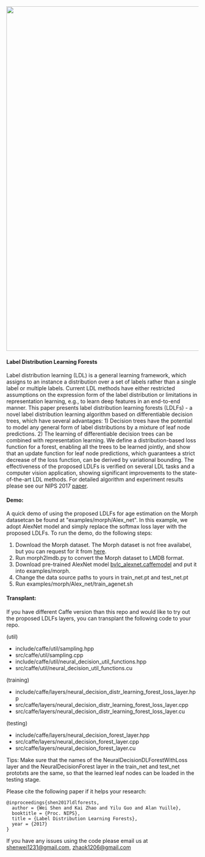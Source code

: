 <img align="center" src="http://wei-shen.weebly.com/uploads/2/3/8/2/23825939/illustration_orig.png" width="900">

#### Label Distribution Learning Forests

Label distribution learning (LDL) is a general learning framework, which assigns to an instance a distribution over a set of labels rather than a single label or multiple labels. Current LDL methods have either restricted assumptions on the expression form of the label distribution or limitations in representation learning, e.g., to learn deep features in an end-to-end manner. This paper presents label distribution learning forests (LDLFs) - a novel label distribution learning algorithm based on differentiable decision trees, which have several advantages: 1) Decision trees have the potential to model any general form of label distributions by a mixture of leaf node predictions. 2) The learning of differentiable decision trees can be combined with representation learning. We define a distribution-based loss function for a forest, enabling all the trees to be learned jointly, and show that an update function for leaf node predictions, which guarantees a strict decrease of the loss function, can be derived by variational bounding. The effectiveness of the proposed LDLFs is verified on several LDL tasks and a computer vision application, showing significant improvements to the state-of-the-art LDL methods. For detailed algorithm and experiment results please see our NIPS 2017 [paper](https://arxiv.org/abs/1702.06086).

#### Demo: 
A quick demo of using the proposed LDLFs for age estimation on the Morph datasetcan be found at "examples/morph/Alex_net". In this example, we adopt AlexNet model and simply replace the softmax loss layer with the proposed LDLFs.
To run the demo, do the following steps:
1. Download the Morph dataset. The Morph dataset is not free availabel, but you can request for it from [here](https://ebill.uncw.edu/C20231_ustores/web/store_main.jsp?STOREID=4).
2. Run morph2lmdb.py to convert the Morph dataset to LMDB format.
3. Download pre-trained AlexNet model [bvlc_alexnet.caffemodel](https://github.com/BVLC/caffe/tree/master/models/bvlc_alexnet) and put it into examples/morph.
4. Change the data source paths to yours in train_net.pt and test_net.pt
5. Run examples/morph/Alex_net/train_agenet.sh

#### Transplant:
If you have different Caffe version than this repo and would like to try out the proposed LDLFs layers, you can transplant the following code to your repo.

(util) 
 - include/caffe/util/sampling.hpp
 - src/caffe/util/sampling.cpp
 - include/caffe/util/neural_decision_util_functions.hpp
 - src/caffe/util/neural_decision_util_functions.cu

(training) 
 - include/caffe/layers/neural_decision_distr_learning_forest_loss_layer.hpp 
 - src/caffe/layers/neural_decision_distr_learning_forest_loss_layer.cpp
 - src/caffe/layers/neural_decision_distr_learning_forest_loss_layer.cu

(testing) 
 - include/caffe/layers/neural_decision_forest_layer.hpp 
 - src/caffe/layers/neural_decision_forest_layer.cpp
 - src/caffe/layers/neural_decision_forest_layer.cu

Tips: Make sure that the names of the NeuralDecisionDLForestWithLoss layer and the NeuralDecisionForest layer in the train_net and test_net prototxts are the same, so that the learned leaf nodes can be loaded in the testing stage.

Please cite the following paper if it helps your research:

    @inproceedings{shen2017ldlforests,
      author = {Wei Shen and Kai Zhao and Yilu Guo and Alan Yuille},
      booktitle = {Proc. NIPS},
      title = {Label Distribution Learning Forests},
      year = {2017}
    }

If you have any issues using the code please email us at shenwei1231@gmail.com, zhaok1206@gmail.com
